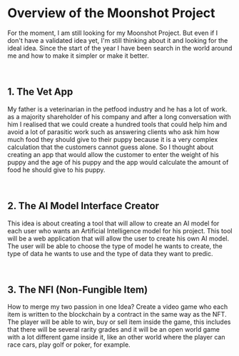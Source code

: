 # Overview of the Moonshot Project

For the moment, I am still looking for my Moonshot Project. But even if I don't have a validated idea yet, I'm still thinking about it and looking for the ideal idea. Since the start of the year I have been search in the world around me and how to make it simpler or make it better.

<br>

## **1. The Vet App**


My father is a veterinarian in the petfood industry and he has a lot of work. as a majority shareholder of his company and after a long conversation with him I realised that we could create a hundred tools that could help him and avoid a lot of parasitic work such as answering clients who ask him how much food they should give to their puppy because it is a very complex calculation that the customers cannot guess alone. So I thought about creating an app that would allow the customer to enter the weight of his puppy and the age of his puppy and the app would calculate the amount of food he should give to his puppy.


<br>

## **2. The AI Model Interface Creator**


This idea is about creating a tool that will allow to create an AI model for each user who wants an Artificial Intelligence model for his project. This tool will be a web application that will allow the user to create his own AI model. The user will be able to choose the type of model he wants to create, the type of data he wants to use and the type of data they want to predic.

<br>

## **3. The NFI (Non-Fungible Item)**


How to merge my two passion in one Idea? Create a video game who each item is written to the blockchain by a contract in the same way as the NFT. The player will be able to win, buy or sell item inside the game, this includes that there will be several rarity grades and it will be an open world game with a lot different game inside it, like an other world where the player can race cars, play golf or poker, for example. 

<br>
